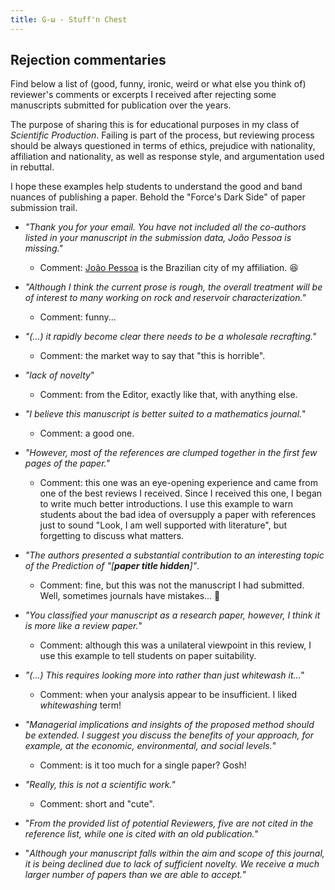 ```yaml
---
title: G-ω - Stuff'n Chest
---
```


## Rejection commentaries

Find below a list of (good, funny, ironic, weird or what else you think of) reviewer's comments or excerpts I received after rejecting some manuscripts submitted for publication over the years. 

The purpose of sharing this is for educational purposes in my class of _Scientific Production_. Failing is part of the process, but reviewing process should be always questioned in terms of ethics, prejudice with nationality, affiliation and nationality, as well as response style, and argumentation used in rebuttal. 

I hope these examples help students to understand the good and band nuances of publishing a paper. Behold the "Force's Dark Side" of paper submission trail.

- _"Thank you for your email. You have not included all the co-authors listed in your manuscript in the submission data, João Pessoa is missing."_ 
	- Comment: [João Pessoa](https://goo.gl/maps/utMGBMfW1JcA1hCC8) is the Brazilian city of my affiliation. <span> &#128518; </span>

- _"Although I think the current prose is rough, the overall treatment will be of interest to many working on rock and reservoir characterization."_
	- Comment: funny...

- _"(...) it rapidly become clear there needs to be a wholesale recrafting."_
	- Comment: the market way to say that "this is horrible". 

- _"lack of novelty_"
	- Comment: from the Editor, exactly like that, with anything else.

- _"I believe this manuscript is better suited to a mathematics journal._" 
	- Comment: a good one.

- _"However, most of the references are clumped together in the first few pages of the paper."_
	- Comment: this one was an eye-opening experience and came from one of the best reviews I received. Since I received this one, I began to write much better introductions. I use this example to warn students about the bad idea of oversupply a paper with references just to sound "Look, I am well supported with literature", but forgetting to discuss what matters.  

- _"The authors presented a substantial contribution to an interesting topic of the Prediction of "[**paper title hidden**]"_.
	- Comment: fine, but this was not the manuscript I had submitted. Well, sometimes journals have mistakes... <span> &#129488; </span>

- _"You classified your manuscript as a research paper, however, I think it is more like a review paper._"
	- Comment: although this was a unilateral viewpoint in this review, I use this example to tell students on paper suitability.

- _"(...) This requires looking more into rather than just whitewash it..."_
	- Comment: when your analysis appear to be insufficient. I liked _whitewashing_ term!

- _"Managerial implications and insights of the proposed method should be extended. I suggest you discuss the benefits of your approach, for example, at the economic, environmental, and social levels._"
	- Comment: is it too much for a single paper? Gosh!

- _"Really, this is not a scientific work."_
	- Comment: short and "cute".

-  "_From the provided list of potential Reviewers, five are not cited in the reference list, while one is cited with an old publication._"

-  "_Although your manuscript falls within the aim and scope of this journal, it is being declined due to lack of sufficient novelty. We receive a much larger number of papers than we are able to accept._"  